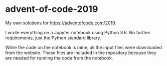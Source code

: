 # advent-of-code-2019

My own solutions for <https://adventofcode.com/2019>.

I wrote everything on a Jupyter notebook using Python 3.6. No further
requirements, just the Python standard library.

While the code on the notebook is mine, all the input files were downloaded
from the website. These files are included in the repository because they are
needed for running the code from the notebook.
